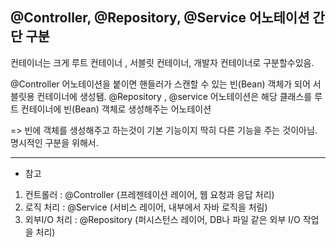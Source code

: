 

## @Controller, @Repository, @Service 어노테이션 간단 구분

컨테이너는 크게 루트 컨테이너 , 서블릿 컨테이너, 개발자 컨테이너로 구분할수있음.

@Controller 어노테이션을 붙이면 핸들러가 스캔할 수 있는 빈(Bean) 객체가 되어 서블릿용 컨테이너에 생성됌. 
@Repository , @service 어노테이션은 해당 클래스를 루트 컨테이너에 빈(Bean) 객체로 생성해주는 어노테이션

=> 빈에 객체를 생성해주고 하는것이 기본 기능이지 딱히 다른 기능을 주는 것이아님. 명시적인 구분을 위해서.

---

* 참고
1. 컨트롤러 : @Controller (프레젠테이션 레이어, 웹 요청과 응답 처리)
2. 로직 처리 : @Service (서비스 레이어, 내부에서 자바 로직을 처림)
3. 외부I/O 처리 : @Repository (퍼시스턴스 레이어, DB나 파일 같은 외부 I/O 작업을 처리)

